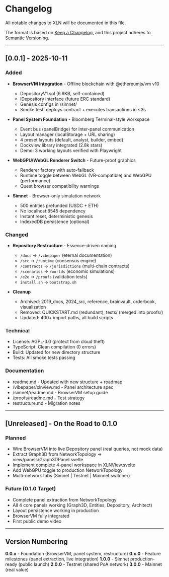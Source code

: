 # Changelog

All notable changes to XLN will be documented in this file.

The format is based on [Keep a Changelog](https://keepachangelog.com/en/1.0.0/),
and this project adheres to [Semantic Versioning](https://semver.org/spec/v2.0.0.html).

---

## [0.0.1] - 2025-10-11

### Added
- **BrowserVM Integration** - Offline blockchain with @ethereumjs/vm v10
  - DepositoryV1.sol (6.6KB, self-contained)
  - IDepository interface (future ERC standard)
  - Genesis configs in /simnet/
  - Smoke test: deploys contract + executes transactions in <3s

- **Panel System Foundation** - Bloomberg Terminal-style workspace
  - Event bus (panelBridge) for inter-panel communication
  - Layout manager (localStorage + URL sharing)
  - 4 preset layouts (default, analyst, builder, embed)
  - Dockview library integrated (2.8k stars)
  - Demo: 3 working layouts verified with Playwright

- **WebGPU/WebGL Renderer Switch** - Future-proof graphics
  - Renderer factory with auto-fallback
  - Runtime toggle between WebGL (VR-compatible) and WebGPU (performance)
  - Quest browser compatibility warnings

- **Simnet** - Browser-only simulation network
  - 500 entities prefunded (USDC + ETH)
  - No localhost:8545 dependency
  - Instant reset, deterministic genesis
  - IndexedDB persistence (optional)

### Changed
- **Repository Restructure** - Essence-driven naming
  - `/docs` → `/vibepaper` (eternal documentation)
  - `/src` → `/runtime` (consensus engine)
  - `/contracts` → `/jurisdictions` (multi-chain contracts)
  - `/scenarios` → `/worlds` (economic simulations)
  - `/e2e` → `/proofs` (validation tests)
  - `install.sh` → `bootstrap.sh`

- **Cleanup**
  - Archived: 2019_docs, 2024_src, reference, brainvault, orderbook, visualization
  - Removed: QUICKSTART.md (redundant), tests/ (merged into proofs/)
  - Updated: 400+ import paths, all build scripts

### Technical
- License: AGPL-3.0 (protect from cloud theft)
- TypeScript: Clean compilation (0 errors)
- Build: Updated for new directory structure
- Tests: All smoke tests passing

### Documentation
- readme.md - Updated with new structure + roadmap
- /vibepaper/xlnview.md - Panel architecture spec
- /simnet/readme.md - BrowserVM setup guide
- /proofs/readme.md - Test strategy
- restructure.md - Migration notes

---

## [Unreleased] - On the Road to 0.1.0

### Planned
- Wire BrowserVM into live Depository panel (real queries, not mock data)
- Extract Graph3D from NetworkTopology → view/panels/Graph3DPanel.svelte
- Implement complete 4-panel workspace in XLNView.svelte
- Add WebGPU toggle to production NetworkTopology
- Multi-network tabs (Simnet | Testnet | Mainnet switcher)

### Future (0.1.0 Target)
- Complete panel extraction from NetworkTopology
- All 4 core panels working (Graph3D, Entities, Depository, Architect)
- Layout persistence working in production
- BrowserVM fully integrated
- First public demo video

---

## Version Numbering

**0.0.x** - Foundation (BrowserVM, panel system, restructure)
**0.x.0** - Feature milestones (panel extraction, live integration)
**1.0.0** - Simnet production-ready (public launch)
**2.0.0** - Testnet (shared PoA network)
**3.0.0** - Mainnet (real value)
